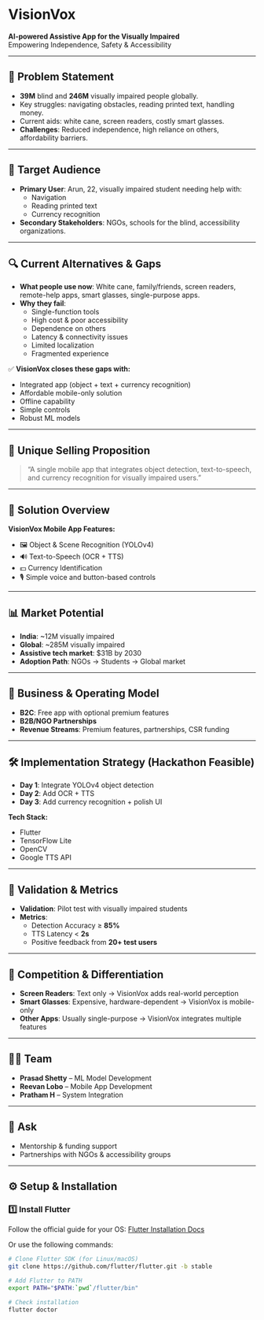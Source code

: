 # VisionVox

**AI-powered Assistive App for the Visually Impaired**  
Empowering Independence, Safety & Accessibility  

---

## 🚩 Problem Statement
- **39M** blind and **246M** visually impaired people globally.  
- Key struggles: navigating obstacles, reading printed text, handling money.  
- Current aids: white cane, screen readers, costly smart glasses.  
- **Challenges**: Reduced independence, high reliance on others, affordability barriers.  

---

## 👥 Target Audience
- **Primary User**: Arun, 22, visually impaired student needing help with:
  - Navigation  
  - Reading printed text  
  - Currency recognition  
- **Secondary Stakeholders**: NGOs, schools for the blind, accessibility organizations.  

---

## 🔍 Current Alternatives & Gaps
- **What people use now**: White cane, family/friends, screen readers, remote-help apps, smart glasses, single-purpose apps.  
- **Why they fail**:  
  - Single-function tools  
  - High cost & poor accessibility  
  - Dependence on others  
  - Latency & connectivity issues  
  - Limited localization  
  - Fragmented experience  

✅ **VisionVox closes these gaps with:**  
- Integrated app (object + text + currency recognition)  
- Affordable mobile-only solution  
- Offline capability  
- Simple controls  
- Robust ML models  

---

## 🌟 Unique Selling Proposition
> “A single mobile app that integrates object detection, text-to-speech, and currency recognition for visually impaired users.”

---

## 📱 Solution Overview
**VisionVox Mobile App Features:**  
- 🖼️ Object & Scene Recognition (YOLOv4)  
- 🔊 Text-to-Speech (OCR + TTS)  
- 💵 Currency Identification  
- 🎙️ Simple voice and button-based controls  

---

## 📊 Market Potential
- **India**: ~12M visually impaired  
- **Global**: ~285M visually impaired  
- **Assistive tech market**: $31B by 2030  
- **Adoption Path**: NGOs → Students → Global market  

---

## 💼 Business & Operating Model
- **B2C**: Free app with optional premium features  
- **B2B/NGO Partnerships**  
- **Revenue Streams**: Premium features, partnerships, CSR funding  

---

## 🛠️ Implementation Strategy (Hackathon Feasible)
- **Day 1**: Integrate YOLOv4 object detection  
- **Day 2**: Add OCR + TTS  
- **Day 3**: Add currency recognition + polish UI  

**Tech Stack:**  
- Flutter  
- TensorFlow Lite  
- OpenCV  
- Google TTS API  

---

## 📏 Validation & Metrics
- **Validation**: Pilot test with visually impaired students  
- **Metrics**:  
  - Detection Accuracy ≥ **85%**  
  - TTS Latency < **2s**  
  - Positive feedback from **20+ test users**  

---

## 🥇 Competition & Differentiation
- **Screen Readers**: Text only → VisionVox adds real-world perception  
- **Smart Glasses**: Expensive, hardware-dependent → VisionVox is mobile-only  
- **Other Apps**: Usually single-purpose → VisionVox integrates multiple features  

---

## 👨‍💻 Team
- **Prasad Shetty** – ML Model Development  
- **Reevan Lobo** – Mobile App Development  
- **Pratham H** – System Integration  

---

## 🙌 Ask
- Mentorship & funding support  
- Partnerships with NGOs & accessibility groups  

---

## ⚙️ Setup & Installation

### 1️⃣ Install Flutter
Follow the official guide for your OS: [Flutter Installation Docs](https://docs.flutter.dev/get-started/install)

Or use the following commands:

```bash
# Clone Flutter SDK (for Linux/macOS)
git clone https://github.com/flutter/flutter.git -b stable

# Add Flutter to PATH
export PATH="$PATH:`pwd`/flutter/bin"

# Check installation
flutter doctor

